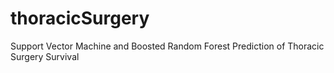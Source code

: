 # thoracicSurgery
Support Vector Machine and Boosted Random Forest Prediction of Thoracic Surgery Survival
